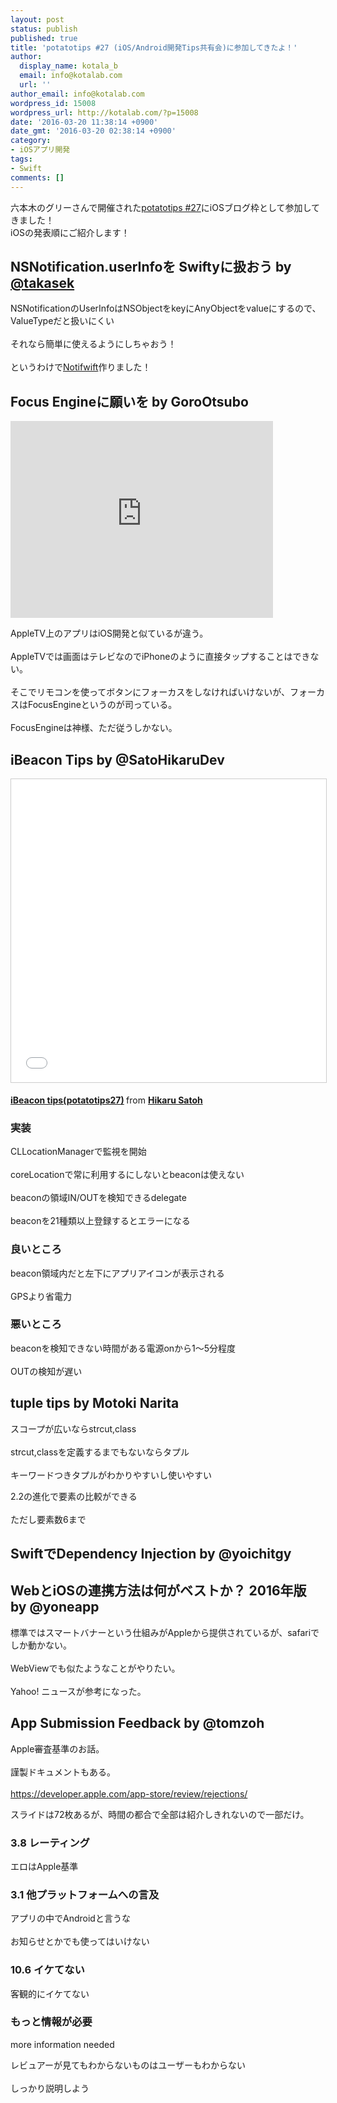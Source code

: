 ```yaml
---
layout: post
status: publish
published: true
title: 'potatotips #27 (iOS/Android開発Tips共有会)に参加してきたよ！'
author:
  display_name: kotala_b
  email: info@kotalab.com
  url: ''
author_email: info@kotalab.com
wordpress_id: 15008
wordpress_url: http://kotalab.com/?p=15008
date: '2016-03-20 11:38:14 +0900'
date_gmt: '2016-03-20 02:38:14 +0900'
category:
- iOSアプリ開発
tags:
- Swift
comments: []
---
```

<p>六本木のグリーさんで開催された<a href="http://connpass.com/event/27156/" class="autolink">potatotips #27</a>にiOSブログ枠として参加してきました！<br />
iOSの発表順にご紹介します！<br />
<!--more--></p>
<h2>NSNotification.userInfoを Swiftyに扱おう by <a href="https://twitter.com/takasek" title="takasek">@takasek</a></h2>
<p><script async class="speakerdeck-embed" data-id="d0d0c6fa298d40c8a0a08f308058ccd6" data-ratio="1.41436464088398" src="//speakerdeck.com/assets/embed.js"></script></p>
<p>NSNotificationのUserInfoはNSObjectをkeyにAnyObjectをvalueにするので、ValueTypeだと扱いにくい<br><br />
それなら簡単に使えるようにしちゃおう！<br><br />
というわけで<a href="https://github.com/takasek/Notifwift">Notifwift</a>作りました！</p>
<h2>Focus Engineに願いを by GoroOtsubo</h2>
<div class="video-container"><iframe width="420" height="315" src="https://www.youtube.com/embed/gTLXYg_0uEw" frameborder="0" allowfullscreen></iframe></div>
<p>AppleTV上のアプリはiOS開発と似ているが違う。<br><br />
AppleTVでは画面はテレビなのでiPhoneのように直接タップすることはできない。<br><br />
そこでリモコンを使ってボタンにフォーカスをしなければいけないが、フォーカスはFocusEngineというのが司っている。<br><br />
FocusEngineは神様、ただ従うしかない。</p>
<h2>iBeacon Tips by @SatoHikaruDev</h2>
<p><iframe src="//www.slideshare.net/slideshow/embed_code/key/6m0bUOjP1R6oTA" width="595" height="485" frameborder="0" marginwidth="0" marginheight="0" scrolling="no" style="border:1px solid #CCC; border-width:1px; margin-bottom:5px; max-width: 100%;" allowfullscreen> </iframe></p>
<div style="margin-bottom:5px"> <strong> <a href="//www.slideshare.net/hikarusatoh/ibeacon-tipspotatotips27-59637949" title="iBeacon tips(potatotips27)" target="_blank">iBeacon tips(potatotips27)</a> </strong> from <strong><a target="_blank" href="//www.slideshare.net/hikarusatoh">Hikaru Satoh</a></strong> </div>
<h3>実装</h3>
<p>CLLocationManagerで監視を開始<br><br />
coreLocationで常に利用するにしないとbeaconは使えない<br><br />
beaconの領域IN/OUTを検知できるdelegate<br><br />
beaconを21種類以上登録するとエラーになる</p>
<h3>良いところ</h3>
<p>beacon領域内だと左下にアプリアイコンが表示される<br><br />
GPSより省電力</p>
<h3>悪いところ</h3>
<p>beaconを検知できない時間がある電源onから1〜5分程度<br><br />
OUTの検知が遅い</p>
<h2>tuple tips by Motoki Narita</h2>
<p><script async class="speakerdeck-embed" data-id="46c8d9cd829348cf9d0920014032fb79" data-ratio="1.33333333333333" src="//speakerdeck.com/assets/embed.js"></script></p>
<p>スコープが広いならstrcut,class<br><br />
strcut,classを定義するまでもないならタプル<br><br />
キーワードつきタプルがわかりやすいし使いやすい</p>
<p>2.2の進化で要素の比較ができる<br><br />
ただし要素数6まで</p>
<h2>SwiftでDependency Injection by @yoichitgy</h2>
<p><script async class="speakerdeck-embed" data-id="c2131318b3304ac98d318c578b664b0a" data-ratio="1.33333333333333" src="//speakerdeck.com/assets/embed.js"></script></p>
<h2>WebとiOSの連携方法は何がベストか？ 2016年版 by @yoneapp</h2>
<p><script async class="speakerdeck-embed" data-id="3fcaf7b15c7b4e14923226a7d21bd074" data-ratio="1.33333333333333" src="//speakerdeck.com/assets/embed.js"></script></p>
<p>標準ではスマートバナーという仕組みがAppleから提供されているが、safariでしか動かない。<br><br />
WebViewでも似たようなことがやりたい。<br><br />
Yahoo! ニュースが参考になった。</p>
<h2>App Submission Feedback by @tomzoh</h2>
<p><script async class="speakerdeck-embed" data-id="c3b0c48bca3e4b8ca425f1a06b77f309" data-ratio="1.77777777777778" src="//speakerdeck.com/assets/embed.js"></script></p>
<p>Apple審査基準のお話。<br><br />
謹製ドキュメントもある。<br><br />
<a href="https://developer.apple.com/app-store/review/rejections/" class="autolink">https://developer.apple.com/app-store/review/rejections/</a></p>
<p>スライドは72枚あるが、時間の都合で全部は紹介しきれないので一部だけ。</p>
<h3>3.8 レーティング</h3>
<p>エロはApple基準</p>
<h3>3.1 他プラットフォームへの言及</h3>
<p>アプリの中でAndroidと言うな<br><br />
お知らせとかでも使ってはいけない</p>
<h3>10.6 イケてない</h3>
<p>客観的にイケてない</p>
<h3>もっと情報が必要</h3>
<p>more information needed</p>
<p>レビュアーが見てもわからないものはユーザーもわからない<br><br />
しっかり説明しよう</p>
